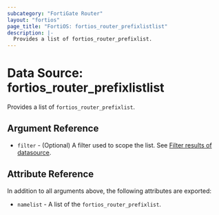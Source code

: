 ```yaml
---
subcategory: "FortiGate Router"
layout: "fortios"
page_title: "FortiOS: fortios_router_prefixlistlist"
description: |-
  Provides a list of fortios_router_prefixlist.
---
```


# Data Source: fortios_router_prefixlistlist
Provides a list of `fortios_router_prefixlist`.

## Argument Reference

* `filter` - (Optional) A filter used to scope the list. See [Filter results of datasource](https://registry.terraform.io/providers/fortinetdev/fortios/latest/docs/guides/fgt_filter).

## Attribute Reference

In addition to all arguments above, the following attributes are exported:

* `namelist` -  A list of the `fortios_router_prefixlist`.
